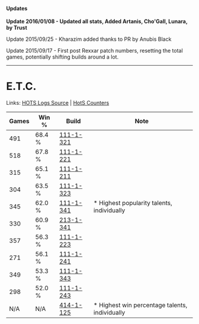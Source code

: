 #### Updates
**Update 2016/01/08 - Updated all stats, Added Artanis, Cho'Gall, Lunara, by Trust**

Update 2015/09/25 - Kharazim added thanks to PR by Anubis Black

Update 2015/09/17 - First post Rexxar patch numbers, resetting the total games, potentially shifting builds around a lot.

***

# E.T.C.

Links: [HOTS Logs Source](https://www.hotslogs.com/Sitewide/HeroDetails?Hero=E.T.C.) | [HotS Counters](http://hotscounters.com/#/hero/E.T.C.)

Games  | Win %  | Build     | Note
-----  | -----  | -----     | ----
491    | 68.4 % | [111-1-321](http://www.heroesfire.com/hots/talent-calculator/elite-tauren-chieftain#gOkP) | 
518    | 67.8 % | [111-1-221](http://www.heroesfire.com/hots/talent-calculator/elite-tauren-chieftain#gOir) | 
315    | 65.1 % | [111-1-211](http://www.heroesfire.com/hots/talent-calculator/elite-tauren-chieftain#gOih) | 
304    | 63.5 % | [111-1-323](http://www.heroesfire.com/hots/talent-calculator/elite-tauren-chieftain#gOkR) | 
345    | 62.0 % | [111-1-341](http://www.heroesfire.com/hots/talent-calculator/elite-tauren-chieftain#gOkj) | * Highest popularity talents, individually
330    | 60.9 % | [213-1-341](http://www.heroesfire.com/hots/talent-calculator/elite-tauren-chieftain#kHmD) | 
357    | 56.3 % | [111-1-223](http://www.heroesfire.com/hots/talent-calculator/elite-tauren-chieftain#gOit) | 
271    | 56.1 % | [111-1-241](http://www.heroesfire.com/hots/talent-calculator/elite-tauren-chieftain#gOj9) | 
349    | 53.3 % | [111-1-343](http://www.heroesfire.com/hots/talent-calculator/elite-tauren-chieftain#gOkl) | 
298    | 52.0 % | [111-1-243](http://www.heroesfire.com/hots/talent-calculator/elite-tauren-chieftain#gOjB) | 
N/A    | N/A    | [414-1-125](http://www.heroesfire.com/hots/talent-calculator/elite-tauren-chieftain#ryR5) | * Highest win percentage talents, individually
